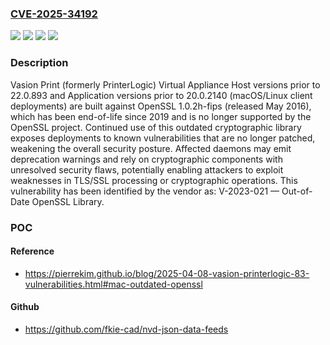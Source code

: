### [CVE-2025-34192](https://cve.mitre.org/cgi-bin/cvename.cgi?name=CVE-2025-34192)
![](https://img.shields.io/static/v1?label=Product&message=Print%20Application&color=blue)
![](https://img.shields.io/static/v1?label=Product&message=Print%20Virtual%20Appliance%20Host&color=blue)
![](https://img.shields.io/static/v1?label=Version&message=*%20&color=brightgreen)
![](https://img.shields.io/static/v1?label=Vulnerability&message=CWE-1104%3A%20Use%20of%20Unmaintained%20Third%20Party%20Components&color=brightgreen)

### Description

Vasion Print (formerly PrinterLogic) Virtual Appliance Host versions prior to 22.0.893 and Application versions prior to 20.0.2140 (macOS/Linux client deployments) are built against OpenSSL 1.0.2h-fips (released May 2016), which has been end-of-life since 2019 and is no longer supported by the OpenSSL project. Continued use of this outdated cryptographic library exposes deployments to known vulnerabilities that are no longer patched, weakening the overall security posture. Affected daemons may emit deprecation warnings and rely on cryptographic components with unresolved security flaws, potentially enabling attackers to exploit weaknesses in TLS/SSL processing or cryptographic operations. This vulnerability has been identified by the vendor as: V-2023-021 — Out-of-Date OpenSSL Library.

### POC

#### Reference
- https://pierrekim.github.io/blog/2025-04-08-vasion-printerlogic-83-vulnerabilities.html#mac-outdated-openssl

#### Github
- https://github.com/fkie-cad/nvd-json-data-feeds

